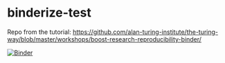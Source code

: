 # binderize-test
Repo from the tutorial: https://github.com/alan-turing-institute/the-turing-way/blob/master/workshops/boost-research-reproducibility-binder/

[![Binder](https://mybinder.org/badge_logo.svg)](https://mybinder.org/v2/gh/urania277/binderize-test/HEAD)

